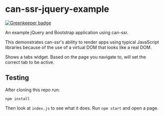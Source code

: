# can-ssr-jquery-example

[![Greenkeeper badge](https://badges.greenkeeper.io/canjs/can-ssr-jquery-example.svg)](https://greenkeeper.io/)

An example jQuery and Bootstrap application using can-ssr.

This demonstrates can-ssr's ability to render apps using typical JavaScript libraries because of the use of a virtual DOM that looks like a real DOM.

Shows a tabs widget. Based on the page you navigate to, will set the correct tab to be active.

## Testing

After cloning this repo run:

```
npm install
```

Then look at `index.js` to see what it does. Run `npm start` and open a page.

